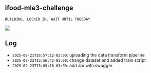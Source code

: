 ## ifood-mle3-challenge

```
BUILDING. LOCKED IN. WAIT UNTIL TUESDAY
```
![](https://i.pinimg.com/736x/c6/40/96/c640961ffe6dc3795d67ee478a42cf56.jpg)

## Log

- `2025-02-21T16:57:22-03:00`: uploading the data transform pipeline
- `2025-02-23T12:56:42-03:00`: change dataset and added train script
- `2025-02-23T15:09:10-03:00`: add api with swagger
